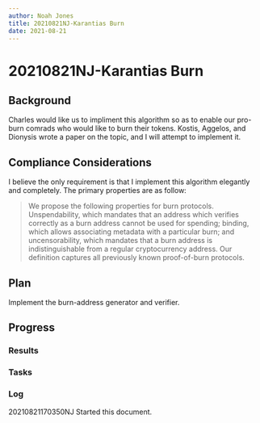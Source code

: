 ```yaml
---
author: Noah Jones
title: 20210821NJ-Karantias Burn
date: 2021-08-21
---
```


# 20210821NJ-Karantias Burn

## Background

Charles would like us to impliment this algorithm so as to enable our
pro-burn comrads who would like to burn their tokens. Kostis, Aggelos,
and Dionysis wrote a paper on the topic, and I will attempt to
implement it.

## Compliance Considerations

I believe the only requirement is that I implement this algorithm
elegantly and completely. The primary properties are as follow:

> We propose the following properties for burn
> protocols. Unspendability, which mandates that an address which
> verifies correctly as a burn address cannot be used for spending;
> binding, which allows associating metadata with a particular burn;
> and uncensorability, which mandates that a burn address is
> indistinguishable from a regular cryptocurrency address. Our
> definition captures all previously known proof-of-burn protocols.

## Plan

Implement the burn-address generator and verifier. 

## Progress

### Results

### Tasks

### Log

20210821170350NJ Started this document.
